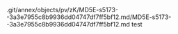 .git/annex/objects/pv/zK/MD5E-s5173--3a3e7955c8b9936dd04747df7ff5bf12.md/MD5E-s5173--3a3e7955c8b9936dd04747df7ff5bf12.md
test
